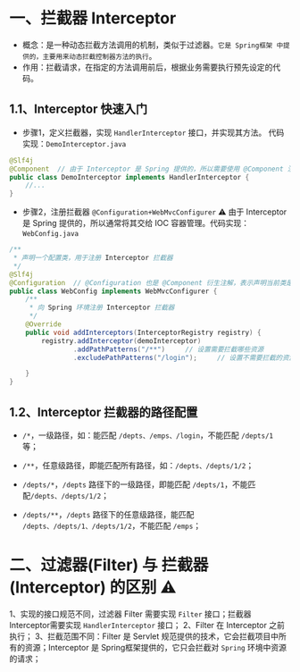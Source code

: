 # 一、拦截器 Interceptor
- 概念：是一种动态拦截方法调用的机制，类似于过滤器。`它是 Spring框架 中提供的，主要用来动态拦截控制器方法的执行`。
- 作用：拦截请求，在指定的方法调用前后，根据业务需要执行预先设定的代码。

## 1.1、Interceptor 快速入门
- 步骤1，定义拦截器，实现 `HandlerInterceptor` 接口，并实现其方法。
    代码实现：`DemoInterceptor.java`
```java
@Slf4j
@Component  // 由于 Interceptor 是 Spring 提供的，所以需要使用 @Component 注解交给 IOC 管理
public class DemoInterceptor implements HandlerInterceptor {
    //...
}
```

- 步骤2，注册拦截器 `@Configuration+WebMvcConfigurer` ⚠️
  由于 Interceptor 是 Spring 提供的，所以通常将其交给 IOC 容器管理。代码实现：`WebConfig.java`
```java
/**
 * 声明一个配置类，用于注册 Interceptor 拦截器
 */
@Slf4j
@Configuration  // @Configuration 也是 @Component 衍生注解，表示声明当前类是一个配置类。（即自动生成 Bean 对象，放到 Spring 容器中管理。）
public class WebConfig implements WebMvcConfigurer {
    /**
     * 向 Spring 环境注册 Interceptor 拦截器
     */
    @Override
    public void addInterceptors(InterceptorRegistry registry) {
        registry.addInterceptor(demoInterceptor)
                .addPathPatterns("/**")     // 设置需要拦截哪些资源
                .excludePathPatterns("/login");     // 设置不需要拦截的资源

    }
}
```

## 1.2、Interceptor 拦截器的路径配置

* `/*`，一级路径，如：能匹配 `/depts、/emps、/login`，不能匹配 `/depts/1` 等；

* `/**`，任意级路径，即能匹配所有路径，如：`/depts、/depts/1/2`；

* `/depts/*`，`/depts` 路径下的一级路径，即能匹配 `/depts/1`，不能匹配`/depts、/depts/1/2`；

* `/depts/**`，`/depts` 路径下的任意级路径，能匹配 `/depts、/depts/1、/depts/1/2`，不能匹配 `/emps`；



# 二、过滤器(Filter) 与 拦截器(Interceptor) 的区别 ⚠️
1、实现的接口规范不同，过滤器 Filter 需要实现 `Filter` 接口；拦截器 Interceptor需要实现 `HandlerInterceptor` 接口；
2、Filter 在 Interceptor 之前执行；
3、拦截范围不同：Filter 是 Servlet 规范提供的技术，它会拦截项目中所有的资源；Interceptor 是 Spring框架提供的，它只会拦截对 `Spring` 环境中资源的请求；